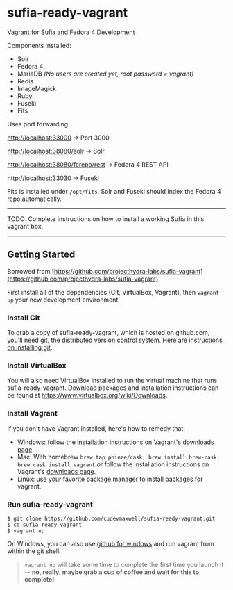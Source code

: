 sufia-ready-vagrant
==========

Vagrant for Sufia and Fedora 4 Development

Components installed: 

- Solr
- Fedora 4
- MariaDB *(No users are created yet, root password = vagrant)*
- Redis 
- ImageMagick
- Ruby
- Fuseki
- Fits

Uses port forwarding:

[http://localhost:33000](http://localhost:33000) -> Port 3000

[http://localhost:38080/solr](http://localhost:38080/solr) -> Solr

[http://localhost:38080/fcrepo/rest](http://localhost:38080/fcrepo/rest) -> Fedora 4 REST API

[http://localhost:33030](http://localhost:33030) -> Fuseki

Fits is installed under `/opt/fits`. Solr and Fuseki should index the Fedora 4 repo automatically. 


------

 TODO:  Complete instructions on how to install a working Sufia in this vagrant box.  

------

## Getting Started

Borrowed from [https://github.com/projecthydra-labs/sufia-vagrant](https://github.com/projecthydra-labs/sufia-vagrant) 

First install all of the dependencies (Git, VirtualBox, Vagrant), then `vagrant up` your new development environment. 

### Install Git

To grab a copy of sufia-ready-vagrant, which is hosted on github.com, you'll need git, the distributed version control system.  Here are [instructions on installing git](http://git-scm.com/book/en/Getting-Started-Installing-Git).

### Install VirtualBox

You will also need VirtualBox installed to run the virtual machine that runs sufia-ready-vagrant. Download packages and installation instructions can be found at https://www.virtualbox.org/wiki/Downloads.

### Install Vagrant

If you don't have Vagrant installed, here's how to remedy that:

  * Windows: follow the installation instructions on Vagrant's [downloads page](https://www.vagrantup.com/downloads).
  * Mac: With homebrew ```brew tap phinze/cask; brew install brew-cask; brew cask install vagrant``` _or_ follow the installation instructions on Vagrant's [downloads page](https://www.vagrantup.com/downloads).
  * Linux: use your favorite package manager to install packages for vagrant.

### Run sufia-ready-vagrant

    $ git clone https://github.com/cudevmaxwell/sufia-ready-vagrant.git
    $ cd sufia-ready-vagrant
    $ vagrant up

On Windows, you can also use [github for windows](https://windows.github.com/) and run vagrant from within the git shell.  

> `vagrant up` will take some time to complete the first time you launch it -- **no, really, maybe grab a cup of coffee and wait for this to complete!** 



